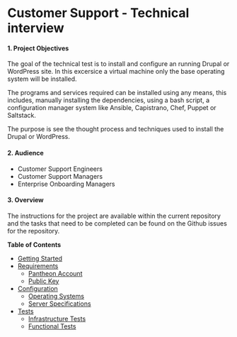 # Customer Support - Technical interview

#### 1. Project Objectives

The goal of the technical test is to install and configure an running Drupal or WordPress site. In this excersice a virtual machine only the base operating system will be installed. 

The programs and services required can be installed using any means, this includes, manually installing the dependencies, using a bash script, a configuration manager system like Ansible, Capistrano, Chef, Puppet or Saltstack. 

The purpose is see the thought process and techniques used to install the Drupal or WordPress.

#### 2. Audience
- Customer Support Engineers
- Customer Support Managers
- Enterprise Onboarding Managers

#### 3. Overview

The instructions for the project are available within the current repository and the tasks that need to be completed can be found on the Github issues for the repository. 

**Table of Contents**
 
- [Getting Started](/docs/01-Getting-Started.md)
- [Requirements](/docs/02-Requirements.md)
  - [Pantheon Account](/docs/05-Server-specifications.md)
  - [Public Key](/docs/05-Server-specifications.md)
- [Configuration](/docs/05-Server-specifications.md)
    - [Operating Systems](/docs/05-Server-specifications.md#operating-systems) 
    - [Server Specifications](/docs/05-Server-specifications.md#server-specifications) 
- [Tests](/docs/03-Tests.md)
    - [Infrastructure Tests](/docs/03-Tests.md#infrastructure-tests)
    - [Functional Tests](/docs/03-Tests.md#functional-tests) 
